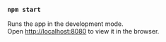

### `npm start`

Runs the app in the development mode.<br>
Open [http://localhost:8080](http://localhost:8080) to view it in the browser.


